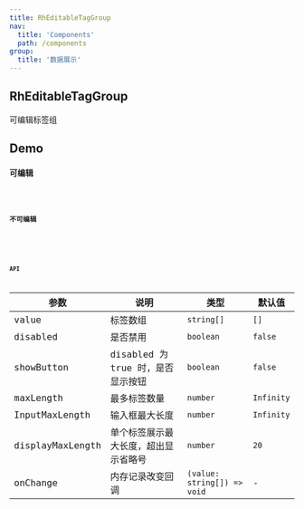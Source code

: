 ```yaml
---
title: RhEditableTagGroup
nav:
  title: 'Components'
  path: /components
group:
  title: '数据展示'
---
```


## RhEditableTagGroup

可编辑标签组

## Demo

#### 可编辑

<code src="./demos/demo1.tsx">

#### 不可编辑

<code src="./demos/demo2.tsx">
<code src="./demos/demo3.tsx">

### API

| 参数             | 说明                                 | 类型                        | 默认值     |
| ---------------- | ------------------------------------ | --------------------------- | ---------- |
| value            | 标签数组                             | `string[]`                  | `[]`       |
| disabled         | 是否禁用                             | `boolean`                   | `false`    |
| showButton       | disabled 为 true 时，是否显示按钮    | `boolean`                   | `false`    |
| maxLength        | 最多标签数量                         | `number`                    | `Infinity` |
| InputMaxLength   | 输入框最大长度                       | `number`                    | `Infinity` |
| displayMaxLength | 单个标签展示最大长度，超出显示省略号 | `number`                    | `20`       |
| onChange         | 内存记录改变回调                     | `(value: string[]) => void` | -          |
